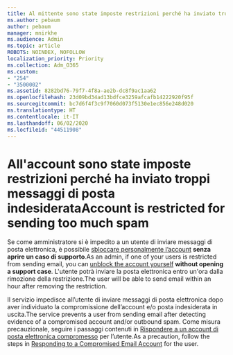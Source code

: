 ```yaml
---
title: Al mittente sono state imposte restrizioni perché ha inviato troppi messaggi di posta indesiderata
ms.author: pebaum
author: pebaum
manager: mnirkhe
ms.audience: Admin
ms.topic: article
ROBOTS: NOINDEX, NOFOLLOW
localization_priority: Priority
ms.collection: Adm_O365
ms.custom:
- "254"
- "3500002"
ms.assetid: 8282bd76-79f7-4f8a-ae2b-dc8f9ac1aa62
ms.openlocfilehash: 23d09bd34ad13bdfce3259afcafb14222920f95f
ms.sourcegitcommit: bc7d6f4f3c9f7060d073f5130e1ec856e248d020
ms.translationtype: HT
ms.contentlocale: it-IT
ms.lasthandoff: 06/02/2020
ms.locfileid: "44511908"
---
```

# <a name="account-is-restricted-for-sending-too-much-spam"></a><span data-ttu-id="c0527-102">All'account sono state imposte restrizioni perché ha inviato troppi messaggi di posta indesiderata</span><span class="sxs-lookup"><span data-stu-id="c0527-102">Account is restricted for sending too much spam</span></span>

<span data-ttu-id="c0527-103">Se come amministratore si è impedito a un utente di inviare messaggi di posta elettronica, è possibile [sbloccare personalmente l’account](https://protection.office.com/?hash=/restrictedusers) **senza aprire un caso di supporto**.</span><span class="sxs-lookup"><span data-stu-id="c0527-103">As an admin, if one of your users is restricted from sending email, you can [unblock the account yourself](https://protection.office.com/?hash=/restrictedusers) **without opening a support case**.</span></span> <span data-ttu-id="c0527-104">L'utente potrà inviare la posta elettronica entro un'ora dalla rimozione della restrizione.</span><span class="sxs-lookup"><span data-stu-id="c0527-104">The user will be able to send email within an hour after removing the restriction.</span></span>

<span data-ttu-id="c0527-105">Il servizio impedisce all’utente di inviare messaggi di posta elettronica dopo aver individuato la compromissione dell’account e/o posta indesiderata in uscita.</span><span class="sxs-lookup"><span data-stu-id="c0527-105">The service prevents a user from sending email after detecting evidence of a compromised account and/or outbound spam.</span></span> <span data-ttu-id="c0527-106">Come misura precauzionale, seguire i passaggi contenuti in [Rispondere a un account di posta elettronica compromesso](https://docs.microsoft.com/microsoft-365/security/office-365-security/responding-to-a-compromised-email-account) per l’utente.</span><span class="sxs-lookup"><span data-stu-id="c0527-106">As a precaution, follow the steps in [Responding to a Compromised Email Account](https://docs.microsoft.com/microsoft-365/security/office-365-security/responding-to-a-compromised-email-account) for the user.</span></span>
